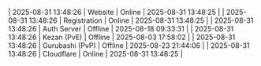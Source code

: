 | 2025-08-31 13:48:26 | Website | Online | 2025-08-31 13:48:25 |
| 2025-08-31 13:48:26 | Registration | Online | 2025-08-31 13:48:25 |
| 2025-08-31 13:48:26 | Auth Server | Offline | 2025-08-18 09:33:31 |
| 2025-08-31 13:48:26 | Kezan (PvE) | Offline | 2025-08-03 17:58:02 |
| 2025-08-31 13:48:26 | Gurubashi (PvP) | Offline | 2025-08-23 21:44:06 |
| 2025-08-31 13:48:26 | Cloudflare | Online | 2025-08-31 13:48:25 |
